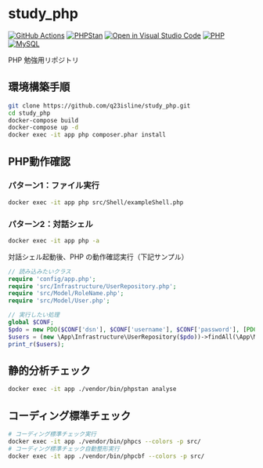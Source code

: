 # study_php

[![GitHub Actions](https://github.com/q23isline/study_php/actions/workflows/ci.yml/badge.svg)](https://github.com/q23isline/study_php/actions/workflows/ci.yml)
[![PHPStan](https://img.shields.io/badge/PHPStan-level%20max-brightgreen.svg)](https://github.com/phpstan/phpstan)
[![Open in Visual Studio Code](https://img.shields.io/static/v1?logo=visualstudiocode&label=&message=Open%20in%20Visual%20Studio%20Code&labelColor=555555&color=007acc&logoColor=007acc)](https://open.vscode.dev/q23isline/study_php)
[![PHP](https://img.shields.io/static/v1?logo=php&label=PHP&message=v8.2.1&labelColor=555555&color=777BB4&logoColor=777BB4)](https://www.php.net)
[![MySQL](https://img.shields.io/static/v1?logo=mysql&label=MySQL&message=v8.0&labelColor=555555&color=4479A1&logoColor=4479A1)](https://dev.mysql.com)

PHP 勉強用リポジトリ

## 環境構築手順

```bash
git clone https://github.com/q23isline/study_php.git
cd study_php
docker-compose build
docker-compose up -d
docker exec -it app php composer.phar install
```

## PHP動作確認

### パターン1：ファイル実行

```bash
docker exec -it app php src/Shell/exampleShell.php
```

### パターン2：対話シェル

```bash
docker exec -it app php -a
```

対話シェル起動後、PHP の動作確認実行（下記サンプル）

```php
// 読み込みたいクラス
require 'config/app.php';
require 'src/Infrastructure/UserRepository.php';
require 'src/Model/RoleName.php';
require 'src/Model/User.php';

// 実行したい処理
global $CONF;
$pdo = new PDO($CONF['dsn'], $CONF['username'], $CONF['password'], [PDO::ATTR_EMULATE_PREPARES => false]);
$users = (new \App\Infrastructure\UserRepository($pdo))->findAll(\App\Model\RoleName::from('general'), '鈴木');
print_r($users);
```

## 静的分析チェック

```bash
docker exec -it app ./vendor/bin/phpstan analyse
```

## コーディング標準チェック

```bash
# コーディング標準チェック実行
docker exec -it app ./vendor/bin/phpcs --colors -p src/
# コーディング標準チェック自動整形実行
docker exec -it app ./vendor/bin/phpcbf --colors -p src/
```
